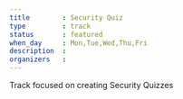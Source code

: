 ```yaml
---
title        : Security Quiz
type         : track
status       : featured
when_day     : Mon,Tue,Wed,Thu,Fri
description  :
organizers   :
---
```


Track focused on creating Security Quizzes
